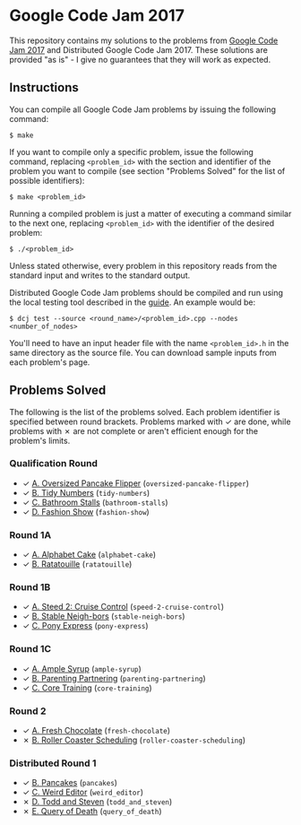 # Google Code Jam 2017

This repository contains my solutions to the problems from [Google Code Jam 2017][1] and Distributed Google Code Jam 2017. These solutions are provided "as is" - I give no guarantees that they will work as expected.

## Instructions

You can compile all Google Code Jam problems by issuing the following command:

    $ make

If you want to compile only a specific problem, issue the following command, replacing `<problem_id>` with the section and identifier of the problem you want to compile (see section "Problems Solved" for the list of possible identifiers):

    $ make <problem_id>

Running a compiled problem is just a matter of executing a command similar to the next one, replacing `<problem_id>` with the identifier of the desired problem:

    $ ./<problem_id>

Unless stated otherwise, every problem in this repository reads from the standard input and writes to the standard output.

Distributed Google Code Jam problems should be compiled and run using the local testing tool described in the [guide][2]. An example would be:

    $ dcj test --source <round_name>/<problem_id>.cpp --nodes <number_of_nodes>

You'll need to have an input header file with the name `<problem_id>.h` in the same directory as the source file. You can download sample inputs from each problem's page.

## Problems Solved

The following is the list of the problems solved. Each problem identifier is specified between round brackets. Problems marked with ✓ are done, while problems with ✗ are not complete or aren't efficient enough for the problem's limits.

### Qualification Round

* ✓ [A. Oversized Pancake Flipper][qual1] (`oversized-pancake-flipper`)
* ✓ [B. Tidy Numbers][qual2] (`tidy-numbers`)
* ✓ [C. Bathroom Stalls][qual3] (`bathroom-stalls`)
* ✓ [D. Fashion Show][qual4] (`fashion-show`)

### Round 1A

* ✓ [A. Alphabet Cake][round1a1] (`alphabet-cake`)
* ✓ [B. Ratatouille][round1a2] (`ratatouille`)

### Round 1B

* ✓ [A. Steed 2: Cruise Control][round1b1] (`speed-2-cruise-control`)
* ✓ [B. Stable Neigh-bors][round1b2] (`stable-neigh-bors`)
* ✓ [C. Pony Express][round1b3] (`pony-express`)

### Round 1C

* ✓ [A. Ample Syrup][round1c1] (`ample-syrup`)
* ✓ [B. Parenting Partnering][round1c2] (`parenting-partnering`)
* ✓ [C. Core Training][round1c3] (`core-training`)

### Round 2

* ✓ [A. Fresh Chocolate][round21] (`fresh-chocolate`)
* ✗ [B. Roller Coaster Scheduling][round22] (`roller-coaster-scheduling`)

### Distributed Round 1

* ✓ [B. Pancakes][distribround12] (`pancakes`)
* ✓ [C. Weird Editor][distribround13] (`weird_editor`)
* ✗ [D. Todd and Steven][distribround14] (`todd_and_steven`)
* ✗ [E. Query of Death][distribround15] (`query_of_death`)

[1]: https://code.google.com/codejam
[2]: https://code.google.com/codejam/resources/quickstart-guide#dcj
[qual1]: https://code.google.com/codejam/contest/3264486/dashboard#s=p0
[qual2]: https://code.google.com/codejam/contest/3264486/dashboard#s=p1
[qual3]: https://code.google.com/codejam/contest/3264486/dashboard#s=p2
[qual4]: https://code.google.com/codejam/contest/3264486/dashboard#s=p3
[round1a1]: https://code.google.com/codejam/contest/5304486/dashboard#s=p0
[round1a2]: https://code.google.com/codejam/contest/5304486/dashboard#s=p1
[round1b1]: https://code.google.com/codejam/contest/8294486/dashboard#s=p0
[round1b2]: https://code.google.com/codejam/contest/8294486/dashboard#s=p1
[round1b3]: https://code.google.com/codejam/contest/8294486/dashboard#s=p2
[round1c1]: https://code.google.com/codejam/contest/3274486/dashboard#s=p0
[round1c2]: https://code.google.com/codejam/contest/3274486/dashboard#s=p1
[round1c3]: https://code.google.com/codejam/contest/3274486/dashboard#s=p2
[round21]: https://code.google.com/codejam/contest/5314486/dashboard#s=p0
[round22]: https://code.google.com/codejam/contest/5314486/dashboard#s=p1
[distribround12]: https://code.google.com/codejam/contest/8314486/dashboard#s=p1
[distribround13]: https://code.google.com/codejam/contest/8314486/dashboard#s=p2
[distribround14]: https://code.google.com/codejam/contest/8314486/dashboard#s=p3
[distribround15]: https://code.google.com/codejam/contest/8314486/dashboard#s=p4
